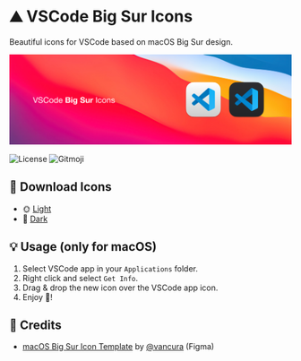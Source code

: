# ⛰️ VSCode Big Sur Icons

Beautiful icons for VSCode based on macOS Big Sur design.

![Preview](preview.png)

![License](https://img.shields.io/github/license/mohouyizme/vscode-big-sur-icons?style=flat-square)
![Gitmoji](https://img.shields.io/badge/gitmoji-%20😜%20😍-FFDD67.svg?style=flat-square)

## 🎨 Download Icons

- 🌞 [Light](https://github.com/mohouyizme/vscode-big-sur-icons/raw/master/icons/light.icns)
- 🌙 [Dark](https://github.com/mohouyizme/vscode-big-sur-icons/raw/master/icons/dark.icns)

## 💡 Usage (only for macOS)

1. Select VSCode app in your `Applications` folder.
2. Right click and select `Get Info`.
3. Drag & drop the new icon over the VSCode app icon.
4. Enjoy 🎉!

## 🙏 Credits

- [macOS Big Sur Icon Template](https://www.figma.com/community/file/857303226040719059) by [@vancura](https://www.figma.com/@vancura) (Figma)
